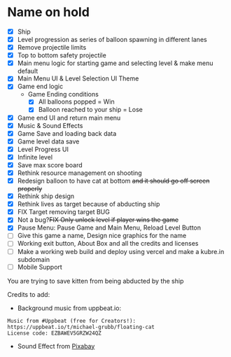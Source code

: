 # Name on hold

-   [x] Ship
-   [x] Level progression as series of balloon spawning in different lanes
-   [x] Remove projectile limits
-   [x] Top to bottom safety projectile
-   [x] Main menu logic for starting game and selecting level & make menu default
-   [x] Main Menu UI & Level Selection UI Theme
-   [x] Game end logic
    -   Game Ending conditions
        -   [x] All balloons popped = Win
        -   [x] Balloon reached to your ship = Lose
-   [x] Game end UI and return main menu
-   [x] Music & Sound Effects
-   [x] Game Save and loading back data
-   [x] Game level data save
-   [x] Level Progress UI
-   [x] Infinite level
-	[x] Save max score board
-   [x] Rethink resource management on shooting
-   [x] Redesign balloon to have cat at bottom ~~and it should go off screen properly~~
-	[x] Rethink ship design
-   [x] Rethink lives as target because of abducting ship
-   [x] FIX Target removing target BUG
-	[x] Not a bug?~~FIX Only unlock level if player wins the game~~
-   [x] Pause Menu: Pause Game and Main Menu, Reload Level Button
-   [ ] Give this game a name, Design nice graphics for the name
-   [ ] Working exit button, About Box and all the credits and licenses
-   [ ] Make a working web build and deploy using vercel and make a kubre.in subdomain
-   [ ] Mobile Support

You are trying to save kitten from being abducted by the ship

Credits to add:

-   Background music from uppbeat.io:

```
Music from #Uppbeat (free for Creators!):
https://uppbeat.io/t/michael-grubb/floating-cat
License code: EZBAWEV5GRZW24QZ
```

-   Sound Effect from <a href="https://pixabay.com/sound-effects/?utm_source=link-attribution&utm_medium=referral&utm_campaign=music&utm_content=84862">Pixabay</a>
